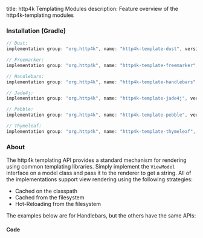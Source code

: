 title: http4k Templating Modules
description: Feature overview of the http4k-templating modules

### Installation (Gradle)

```groovy
// Dust: 
implementation group: "org.http4k", name: "http4k-template-dust", version: "4.14.0.0"

// Freemarker: 
implementation group: "org.http4k", name: "http4k-template-freemarker", version: "4.14.0.0"

// Handlebars: 
implementation group: "org.http4k", name: "http4k-template-handlebars", version: "4.14.0.0"

// Jade4j: 
implementation group: "org.http4k", name: "http4k-template-jade4j", version: "4.14.0.0"

// Pebble: 
implementation group: "org.http4k", name: "http4k-template-pebble", version: "4.14.0.0"

// Thymeleaf: 
implementation group: "org.http4k", name: "http4k-template-thymeleaf", version: "4.14.0.0"
```

### About
The http4k templating API provides a standard mechanism for rendering using common templating libraries. Simply implement the `ViewModel` interface on a model class and pass it to the renderer to get a string. All of the implementations support view rendering using the following strategies:

* Cached on the classpath
* Cached from the filesystem
* Hot-Reloading from the filesystem

The examples below are for Handlebars, but the others have the same APIs:

#### Code  [<img class="octocat"/>](https://github.com/http4k/http4k/blob/master/src/docs/guide/reference/templating/example.kt)

<script src="https://gist-it.appspot.com/https://github.com/http4k/http4k/blob/master/src/docs/guide/reference/templating/example.kt"></script>

[http4k]: https://http4k.org
